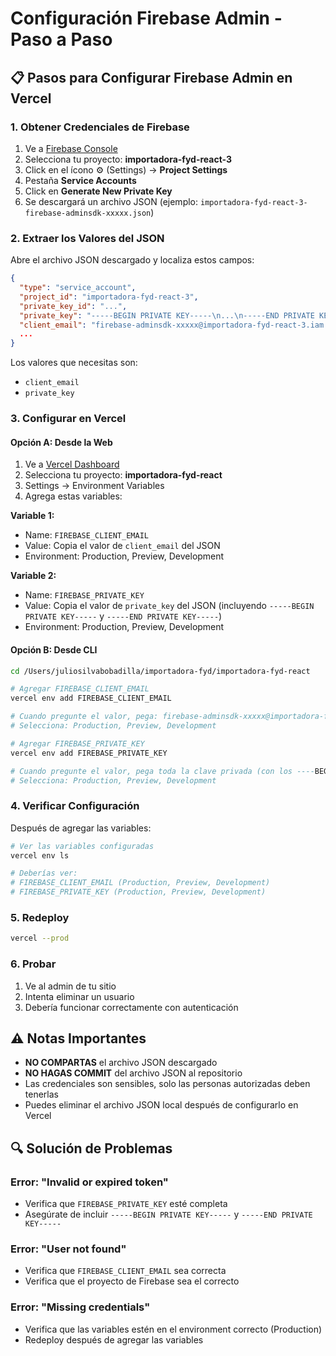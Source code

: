 # Configuración Firebase Admin - Paso a Paso

## 📋 Pasos para Configurar Firebase Admin en Vercel

### 1. Obtener Credenciales de Firebase

1. Ve a [Firebase Console](https://console.firebase.google.com)
2. Selecciona tu proyecto: **importadora-fyd-react-3**
3. Click en el ícono ⚙️ (Settings) → **Project Settings**
4. Pestaña **Service Accounts**
5. Click en **Generate New Private Key**
6. Se descargará un archivo JSON (ejemplo: `importadora-fyd-react-3-firebase-adminsdk-xxxxx.json`)

### 2. Extraer los Valores del JSON

Abre el archivo JSON descargado y localiza estos campos:

```json
{
  "type": "service_account",
  "project_id": "importadora-fyd-react-3",
  "private_key_id": "...",
  "private_key": "-----BEGIN PRIVATE KEY-----\n...\n-----END PRIVATE KEY-----\n",
  "client_email": "firebase-adminsdk-xxxxx@importadora-fyd-react-3.iam.gserviceaccount.com",
  ...
}
```

Los valores que necesitas son:
- `client_email`
- `private_key`

### 3. Configurar en Vercel

#### Opción A: Desde la Web
1. Ve a [Vercel Dashboard](https://vercel.com/dashboard)
2. Selecciona tu proyecto: **importadora-fyd-react**
3. Settings → Environment Variables
4. Agrega estas variables:

**Variable 1:**
- Name: `FIREBASE_CLIENT_EMAIL`
- Value: Copia el valor de `client_email` del JSON
- Environment: Production, Preview, Development

**Variable 2:**
- Name: `FIREBASE_PRIVATE_KEY`
- Value: Copia el valor de `private_key` del JSON (incluyendo `-----BEGIN PRIVATE KEY-----` y `-----END PRIVATE KEY-----`)
- Environment: Production, Preview, Development

#### Opción B: Desde CLI
```bash
cd /Users/juliosilvabobadilla/importadora-fyd/importadora-fyd-react

# Agregar FIREBASE_CLIENT_EMAIL
vercel env add FIREBASE_CLIENT_EMAIL

# Cuando pregunte el valor, pega: firebase-adminsdk-xxxxx@importadora-fyd-react-3.iam.gserviceaccount.com
# Selecciona: Production, Preview, Development

# Agregar FIREBASE_PRIVATE_KEY
vercel env add FIREBASE_PRIVATE_KEY

# Cuando pregunte el valor, pega toda la clave privada (con los ----BEGIN y ----END)
# Selecciona: Production, Preview, Development
```

### 4. Verificar Configuración

Después de agregar las variables:

```bash
# Ver las variables configuradas
vercel env ls

# Deberías ver:
# FIREBASE_CLIENT_EMAIL (Production, Preview, Development)
# FIREBASE_PRIVATE_KEY (Production, Preview, Development)
```

### 5. Redeploy

```bash
vercel --prod
```

### 6. Probar

1. Ve al admin de tu sitio
2. Intenta eliminar un usuario
3. Debería funcionar correctamente con autenticación

## ⚠️ Notas Importantes

- **NO COMPARTAS** el archivo JSON descargado
- **NO HAGAS COMMIT** del archivo JSON al repositorio
- Las credenciales son sensibles, solo las personas autorizadas deben tenerlas
- Puedes eliminar el archivo JSON local después de configurarlo en Vercel

## 🔍 Solución de Problemas

### Error: "Invalid or expired token"
- Verifica que `FIREBASE_PRIVATE_KEY` esté completa
- Asegúrate de incluir `-----BEGIN PRIVATE KEY-----` y `-----END PRIVATE KEY-----`

### Error: "User not found"
- Verifica que `FIREBASE_CLIENT_EMAIL` sea correcta
- Verifica que el proyecto de Firebase sea el correcto

### Error: "Missing credentials"
- Verifica que las variables estén en el environment correcto (Production)
- Redeploy después de agregar las variables
